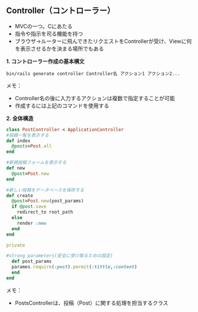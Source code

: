 ## Controller（コントローラー）
- MVCの一つ。Cにあたる
- 指令や指示を司る機能を持つ
- ブラウザ→ルーターに飛んできたリクエストをControllerが受け、Viewに何を表示させるかを決まる場所でもある

**1. コントローラー作成の基本構文**
```rubyonrails
bin/rails generate controller Controller名 アクション1 アクション2...
```
メモ：
- Controller名の後に入力するアクションは複数で指定することが可能
- 作成するには上記のコマンドを使用する

**2. 全体構造**
```ruby
class PostController < ApplicationController
#投稿一覧を表示する
def index
  @posts=Post.all
end

#新規投稿フォームを表示する
def new
  @post=Post.new
end

#新しい投稿をデータベースを保存する
def create
  @post=Post.new(post_params)
  if @post.save
    redirect_to root_path
  else
    render :new
  end
end

private

#strong parameters(安全に受け取るための設定)
  def post_params
  parames.require(:post).permit(:tittle,:content)
  end
end
```
メモ：
- PostsControllerは、投稿（Post）に関する処理を担当するクラス